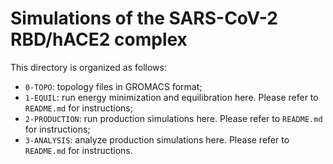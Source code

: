# Simulations of the SARS-CoV-2 RBD/hACE2 complex

This directory is organized as follows:
* `0-TOPO`: topology files in GROMACS format;
* `1-EQUIL`: run energy minimization and equilibration here. Please refer to `README.md` for instructions;
* `2-PRODUCTION`: run production simulations here. Please refer to `README.md` for instructions; 
* `3-ANALYSIS`: analyze production simulations here. Please refer to `README.md` for instructions.
